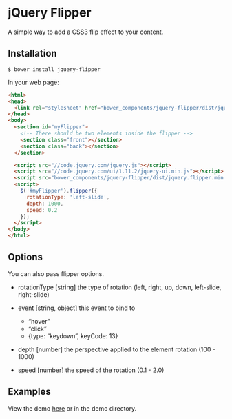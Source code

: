 # jQuery Flipper

A simple way to add a CSS3 flip effect to your content.

## Installation

```
$ bower install jquery-flipper
```

In your web page:

<!-- **FOUC NOTE** You can add a `data-flipper` attribute to your element to stop a FOUC from appearing due to style adjustments in the plugin. -->

```html
<html>
<head>
  <link rel="stylesheet" href="bower_components/jquery-flipper/dist/jquery.flipper.min.css">
</head>
<body>
  <section id="myFlipper">
    <!-- There should be two elements inside the flipper -->
    <section class="front"></section>
    <section class="back"></section>
  </section>

  <script src="//code.jquery.com/jquery.js"></script>
  <script src="//code.jquery.com/ui/1.11.2/jquery-ui.min.js"></script>
  <script src="bower_components/jquery-flipper/dist/jquery.flipper.min.js"></script>
  <script>
    $('#myFlipper').flipper({
      rotationType: 'left-slide',
      depth: 1000,
      speed: 0.2
    });
  </script>
</body>
</html>
```

## Options
You can also pass flipper options.

- rotationType [string] the type of rotation (left, right, up, down, left-slide, right-slide)

- event [string, object] this event to bind to
	- “hover”
	- “click”
	- {type: “keydown”, keyCode: 13}

- depth [number] the perspective applied to the element rotation (100 - 1000)

- speed [number] the speed of the rotation (0.1 - 2.0)

## Examples
View the demo [here](http://cameronjroe.github.io/jquery-flipper) or in the demo directory.